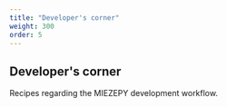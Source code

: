 ```yaml
---
title: "Developer's corner"
weight: 300
order: 5
---
```


## Developer's corner

Recipes regarding the MIEZEPY development workflow.
